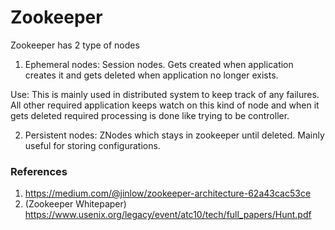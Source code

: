 # Zookeeper

Zookeeper has 2 type of nodes
1. Ephemeral nodes: Session nodes. Gets created when application creates it and gets deleted when application no longer exists.

Use: This is mainly used in distributed system to keep track of any failures. All other required application keeps watch on this kind of node and when it gets deleted required processing is done like trying to be controller.

2. Persistent nodes: ZNodes which stays in zookeeper until deleted. Mainly useful for storing configurations.


### References
1. https://medium.com/@jinlow/zookeeper-architecture-62a43cac53ce
2. (Zookeeper Whitepaper) https://www.usenix.org/legacy/event/atc10/tech/full_papers/Hunt.pdf
